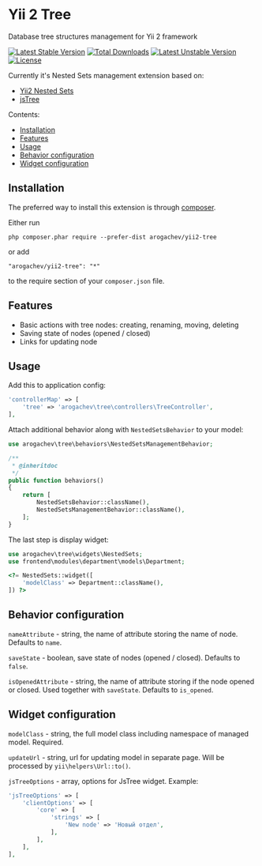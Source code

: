 # Yii 2 Tree

Database tree structures management for Yii 2 framework

[![Latest Stable Version](https://poser.pugx.org/arogachev/yii2-tree/v/stable)](https://packagist.org/packages/arogachev/yii2-tree)
[![Total Downloads](https://poser.pugx.org/arogachev/yii2-tree/downloads)](https://packagist.org/packages/arogachev/yii2-tree)
[![Latest Unstable Version](https://poser.pugx.org/arogachev/yii2-tree/v/unstable)](https://packagist.org/packages/arogachev/yii2-tree)
[![License](https://poser.pugx.org/arogachev/yii2-tree/license)](https://packagist.org/packages/arogachev/yii2-tree)

Currently it's Nested Sets management extension based on:

- [Yii2 Nested Sets](https://github.com/creocoder/yii2-nested-sets)
- [jsTree](https://github.com/vakata/jstree)

Contents:

- [Installation](#installation)
- [Features](#features)
- [Usage](#usage)
- [Behavior configuration](#behavior-configuration)
- [Widget configuration](#widget-configuration)

## Installation

The preferred way to install this extension is through [composer](http://getcomposer.org/download/).

Either run

```
php composer.phar require --prefer-dist arogachev/yii2-tree
```

or add

```
"arogachev/yii2-tree": "*"
```

to the require section of your `composer.json` file.

## Features

- Basic actions with tree nodes: creating, renaming, moving, deleting
- Saving state of nodes (opened / closed)
- Links for updating node

## Usage

Add this to application config:

```php
'controllerMap' => [
    'tree' => 'arogachev\tree\controllers\TreeController',
],
```

Attach additional behavior along with `NestedSetsBehavior` to your model:

```php
use arogachev\tree\behaviors\NestedSetsManagementBehavior;
```

```php
/**
 * @inheritdoc
 */
public function behaviors()
{
    return [
        NestedSetsBehavior::className(),
        NestedSetsManagementBehavior::className(),
    ];
}
```

The last step is display widget:

```php
use arogachev\tree\widgets\NestedSets;
use frontend\modules\department\models\Department;
```

```php
<?= NestedSets::widget([
    'modelClass' => Department::className(),
]) ?>
```

## Behavior configuration

`nameAttribute` - string, the name of attribute storing the name of node. Defaults to `name`.

`saveState` - boolean, save state of nodes (opened / closed). Defaults to `false`.

`isOpenedAttribute` - string, the name of attribute storing if the node opened or closed.
Used together with `saveState`. Defaults to `is_opened`.

## Widget configuration

`modelClass` - string, the full model class including namespace of managed model. Required.

`updateUrl` - string, url for updating model in separate page.
Will be processed by `yii\helpers\Url::to()`.

`jsTreeOptions` - array, options for JsTree widget. Example:

```php
'jsTreeOptions' => [
    'clientOptions' => [
        'core' => [
            'strings' => [
                'New node' => 'Новый отдел',
            ],
        ],
    ],
],
```
